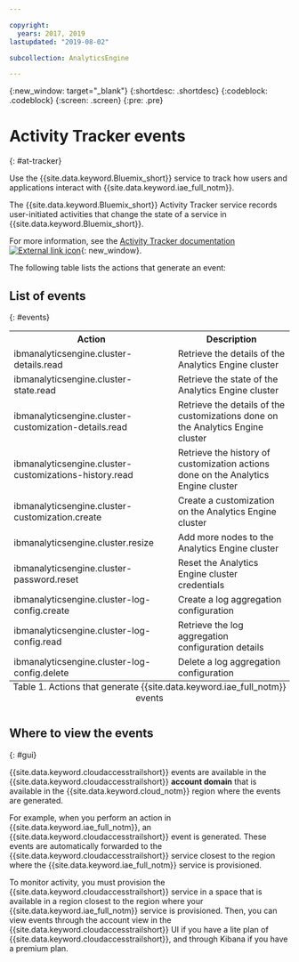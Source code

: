 ```yaml
---

copyright:
  years: 2017, 2019
lastupdated: "2019-08-02"

subcollection: AnalyticsEngine

---
```


<!-- Attribute definitions -->
{:new_window: target="_blank"}
{:shortdesc: .shortdesc}
{:codeblock: .codeblock}
{:screen: .screen}
{:pre: .pre}

# Activity Tracker events
{: #at-tracker}

Use the {{site.data.keyword.Bluemix_short}} service to track how users and applications interact with {{site.data.keyword.iae_full_notm}}.

The {{site.data.keyword.Bluemix_short}} Activity Tracker service records user-initiated activities that change the state of a service in {{site.data.keyword.Bluemix_short}}.

For more information, see the [Activity Tracker documentation ![External link icon](../../icons/launch-glyph.svg "External link icon")](/docs/services/cloud-activity-tracker?topic=cloud-activity-tracker-activity_tracker_ov#activity_tracker_ov){: new_window}.

The following table lists the actions that generate an event:

## List of events
{: #events}

<table>
    <tr>
        <th>Action</th>
        <th>Description</th>
    </tr>
    <tr>
        <td>ibmanalyticsengine.cluster-details.read</td>
        <td>Retrieve the details of the Analytics Engine cluster</td>
    </tr>
    <tr>
        <td>ibmanalyticsengine.cluster-state.read</td>
        <td>Retrieve the state of the Analytics Engine cluster</td>
    </tr>
   <tr>
        <td>ibmanalyticsengine.cluster-customization-details.read</td>
        <td>Retrieve the details of the customizations done on the Analytics Engine cluster</td>
    </tr>
    <tr>
        <td>ibmanalyticsengine.cluster-customizations-history.read</td>
        <td>Retrieve the history of customization actions done on the Analytics Engine cluster</td>
    </tr>
    <tr>
        <td>ibmanalyticsengine.cluster-customization.create</td>
        <td>Create a customization on the Analytics Engine cluster</td>
    </tr>
     <tr>
        <td>ibmanalyticsengine.cluster.resize</td>
        <td>Add more nodes to the Analytics Engine cluster</td>
    </tr>
     <tr>
        <td>ibmanalyticsengine.cluster-password.reset</td>
        <td>Reset the Analytics Engine cluster credentials</td>
    </tr>
     <tr>
       <td>ibmanalyticsengine.cluster-log-config.create</td>
       <td>Create a log aggregation configuration</td>
    </tr>
     <tr>
      <td>ibmanalyticsengine.cluster-log-config.read</td>
      <td>Retrieve the log aggregation configuration details</td>
    </tr>
     <tr>
       <td>ibmanalyticsengine.cluster-log-config.delete</td>
       <td>Delete a log aggregation configuration</td>
    </tr>
    <caption style="caption-side:bottom;">Table 1. Actions that generate {{site.data.keyword.iae_full_notm}} events</caption>
</table>

## Where to view the events
{: #gui}

<!-- Option 2: Add the following sentence if your service sends events to the account domain. -->

{{site.data.keyword.cloudaccesstrailshort}} events are available in the {{site.data.keyword.cloudaccesstrailshort}} **account domain** that is available in the {{site.data.keyword.cloud_notm}} region where the events are generated.

For example, when you perform an action in  {{site.data.keyword.iae_full_notm}}, an {{site.data.keyword.cloudaccesstrailshort}} event is generated. These events are automatically forwarded to the {{site.data.keyword.cloudaccesstrailshort}} service closest to the  region where the {{site.data.keyword.iae_full_notm}} service is provisioned.

To monitor activity, you must provision the {{site.data.keyword.cloudaccesstrailshort}} service in a space that is available in a region closest to the region where your   {{site.data.keyword.iae_full_notm}} service is provisioned. Then, you can view events through the account view in the {{site.data.keyword.cloudaccesstrailshort}} UI if you have a lite plan of {{site.data.keyword.cloudaccesstrailshort}}, and through Kibana if you have a premium plan.
